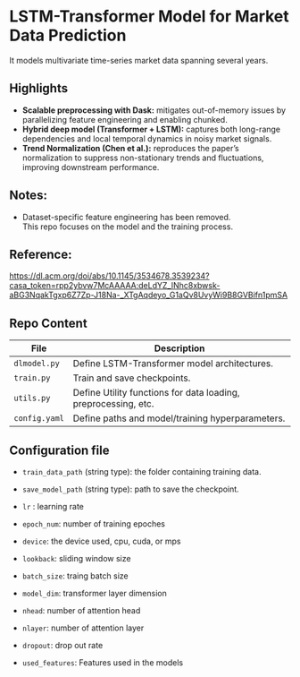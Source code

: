 #  LSTM-Transformer Model for Market Data Prediction  #
It models multivariate time-series market data spanning several years.

## Highlights
- **Scalable preprocessing with Dask:** mitigates out-of-memory issues by parallelizing feature engineering and enabling chunked.
- **Hybrid deep model (Transformer + LSTM):** captures both long-range dependencies and local temporal dynamics in noisy market signals.
- **Trend Normalization (Chen et al.):** reproduces the paper’s normalization to suppress non-stationary trends and fluctuations, improving downstream performance.

## Notes: 
- Dataset-specific feature engineering has been removed.  
  This repo focuses on the model and the training process.


## Reference: 
https://dl.acm.org/doi/abs/10.1145/3534678.3539234?casa_token=rpp2ybvw7McAAAAA:deLdYZ_INhc8xbwsk-aBG3NqakTgxp6Z7Zp-J18Na-_XTgAqdeyo_G1aQv8UvyWi9B8GVBifn1pmSA


## Repo Content

| File          | Description |
|------------------------|-------------|
| `dlmodel.py`           | Define LSTM-Transformer model architectures. |
| `train.py`             | Train and save checkpoints. |
| `utils.py`             | Define Utility functions for data loading, preprocessing, etc. |
| `config.yaml`          | Define paths and model/training hyperparameters. |

## Configuration file

  - `train_data_path` (string type): the folder containing training data.

  - `save_model_path` (string type): path to save the checkpoint.

  - `lr` : learning rate

  - `epoch_num`: number of training epoches

  - `device`: the device used, cpu, cuda, or mps

  - `lookback`: sliding window size

  - `batch_size`: traing batch size

  - `model_dim`: transformer layer dimension

  - `nhead`: number of attention head

  - `nlayer`: number of attention layer 

  - `dropout`: drop out rate 
  
  - `used_features`: Features used in the models



